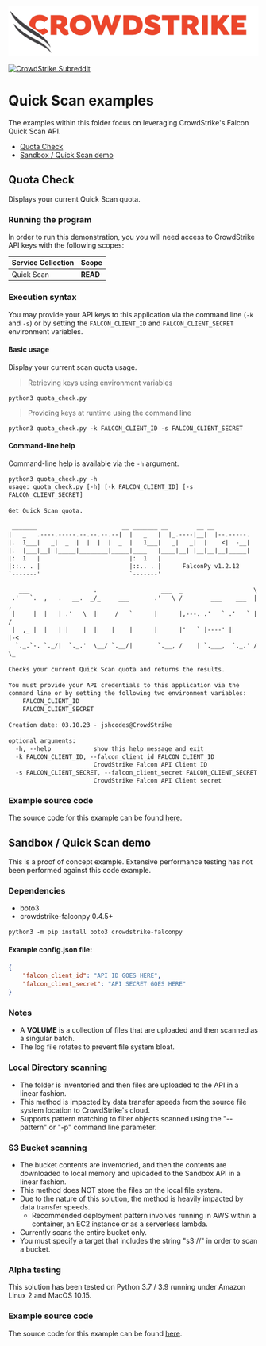 ![CrowdStrike Falcon](https://raw.githubusercontent.com/CrowdStrike/falconpy/main/docs/asset/cs-logo.png) 

[![CrowdStrike Subreddit](https://img.shields.io/badge/-r%2Fcrowdstrike-white?logo=reddit&labelColor=gray&link=https%3A%2F%2Freddit.com%2Fr%2Fcrowdstrike)](https://reddit.com/r/crowdstrike)

# Quick Scan examples
The examples within this folder focus on leveraging CrowdStrike's Falcon Quick Scan API.

- [Quota Check](#quota-check)
- [Sandbox / Quick Scan demo](#sandbox--quick-scan-demo)

## Quota Check
Displays your current Quick Scan quota.

### Running the program
In order to run this demonstration, you you will need access to CrowdStrike API keys with the following scopes:

| Service Collection | Scope |
| :---- | :---- |
| Quick Scan | __READ__ |

### Execution syntax
You may provide your API keys to this application via the command line (`-k` and `-s`) or by setting
the `FALCON_CLIENT_ID` and `FALCON_CLIENT_SECRET` environment variables.

#### Basic usage
Display your current scan quota usage.

> Retrieving keys using environment variables

```shell
python3 quota_check.py
```

> Providing keys at runtime using the command line

```shell
python3 quota_check.py -k FALCON_CLIENT_ID -s FALCON_CLIENT_SECRET
```

#### Command-line help
Command-line help is available via the `-h` argument.

```shell
python3 quota_check.py -h
usage: quota_check.py [-h] [-k FALCON_CLIENT_ID] [-s FALCON_CLIENT_SECRET]

Get Quick Scan quota.

 _______                        __ _______ __        __ __
|   _   .----.-----.--.--.--.--|  |   _   |  |_.----|__|  |--.-----.
|.  1___|   _|  _  |  |  |  |  _  |   1___|   _|   _|  |    <|  -__|
|.  |___|__| |_____|________|_____|____   |____|__| |__|__|__|_____|
|:  1   |                         |:  1   |
|::.. . |                         |::.. . |      FalconPy v1.2.12
`-------'                         `-------'

   ___                  .                  ___  _                    \
 .'   `.  ,   .   __.  _/_     ___       .'   \ /        ___    ___  |   ,
 |     |  |   | .'   \  |     /   `      |      |,---. .'   ` .'   ` |  /
 |  ,_ |  |   | |    |  |    |    |      |      |'   ` |----' |      |-<
  `._.`-. `._/|  `._.'  \__/ `.__/|       `.__, /    | `.___,  `._.' /  \_

Checks your current Quick Scan quota and returns the results.

You must provide your API credentials to this application via the
command line or by setting the following two environment variables:
    FALCON_CLIENT_ID
    FALCON_CLIENT_SECRET

Creation date: 03.10.23 - jshcodes@CrowdStrike

optional arguments:
  -h, --help            show this help message and exit
  -k FALCON_CLIENT_ID, --falcon_client_id FALCON_CLIENT_ID
                        CrowdStrike Falcon API Client ID
  -s FALCON_CLIENT_SECRET, --falcon_client_secret FALCON_CLIENT_SECRET
                        CrowdStrike Falcon API Client secret
```

### Example source code
The source code for this example can be found [here](quota_check.py).

## Sandbox / Quick Scan demo
This is a proof of concept example. Extensive performance testing has not been performed against this code example.

### Dependencies
+ boto3
+ crowdstrike-falconpy 0.4.5+

```shell
python3 -m pip install boto3 crowdstrike-falconpy
```

#### Example config.json file:
```json
{
    "falcon_client_id": "API ID GOES HERE",
    "falcon_client_secret": "API SECRET GOES HERE"
}
```

### Notes
+ A **VOLUME** is a collection of files that are uploaded and then scanned as a singular batch.
+ The log file rotates to prevent file system bloat.

### Local Directory scanning
+ The folder is inventoried and then files are uploaded to the API in a linear fashion.
+ This method is impacted by data transfer speeds from the source file system location to CrowdStrike's cloud. 
+ Supports pattern matching to filter objects scanned using the "--pattern" or "-p" command line parameter.

### S3 Bucket scanning
+ The bucket contents are inventoried, and then the contents are downloaded to local memory and 
uploaded to the Sandbox API in a linear fashion. 
+ This method does NOT store the files on the local file system. 
+ Due to the nature of this solution, the method is heavily impacted by data transfer speeds. 
    - Recommended deployment pattern involves running in AWS within a container, an EC2 instance or as a serverless lambda. 
+ Currently scans the entire bucket only. 
+ You must specify a target that includes the string "s3://" in order to scan a bucket.


### Alpha testing
This solution has been tested on Python 3.7 / 3.9 running under Amazon Linux 2 and MacOS 10.15.

### Example source code
The source code for this example can be found [here](scan_target.py).
